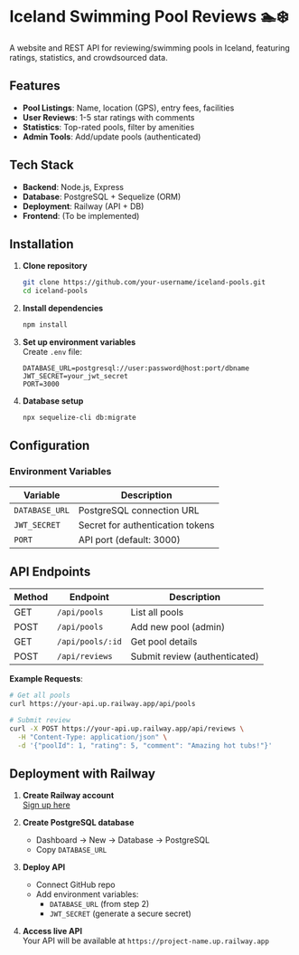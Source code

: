 # Iceland Swimming Pool Reviews 🏊❄️

A website and REST API for reviewing/swimming pools in Iceland, featuring ratings, statistics, and crowdsourced data.

## Features
- **Pool Listings**: Name, location (GPS), entry fees, facilities
- **User Reviews**: 1-5 star ratings with comments
- **Statistics**: Top-rated pools, filter by amenities
- **Admin Tools**: Add/update pools (authenticated)

## Tech Stack
- **Backend**: Node.js, Express
- **Database**: PostgreSQL + Sequelize (ORM)
- **Deployment**: Railway (API + DB)
- **Frontend**: (To be implemented)

## Installation

1. **Clone repository**
   ```bash
   git clone https://github.com/your-username/iceland-pools.git
   cd iceland-pools
   ```

2. **Install dependencies**
   ```bash
   npm install
   ```

3. **Set up environment variables**  
   Create `.env` file:
   ```env
   DATABASE_URL=postgresql://user:password@host:port/dbname
   JWT_SECRET=your_jwt_secret
   PORT=3000
   ```

4. **Database setup**
   ```bash
   npx sequelize-cli db:migrate
   ```

## Configuration

### Environment Variables
| Variable        | Description                     |
|-----------------|---------------------------------|
| `DATABASE_URL`  | PostgreSQL connection URL       |
| `JWT_SECRET`    | Secret for authentication tokens|
| `PORT`          | API port (default: 3000)        |

## API Endpoints

| Method | Endpoint           | Description                   |
|--------|--------------------|-------------------------------|
| GET    | `/api/pools`       | List all pools                |
| POST   | `/api/pools`       | Add new pool (admin)          |
| GET    | `/api/pools/:id`   | Get pool details              |
| POST   | `/api/reviews`     | Submit review (authenticated) |

**Example Requests**:
```bash
# Get all pools
curl https://your-api.up.railway.app/api/pools

# Submit review
curl -X POST https://your-api.up.railway.app/api/reviews \
  -H "Content-Type: application/json" \
  -d '{"poolId": 1, "rating": 5, "comment": "Amazing hot tubs!"}'
```

## Deployment with Railway

1. **Create Railway account**  
   [Sign up here](https://railway.app)

2. **Create PostgreSQL database**  
   - Dashboard → New → Database → PostgreSQL
   - Copy `DATABASE_URL`

3. **Deploy API**  
   - Connect GitHub repo
   - Add environment variables:
     - `DATABASE_URL` (from step 2)
     - `JWT_SECRET` (generate a secure secret)

4. **Access live API**  
   Your API will be available at `https://project-name.up.railway.app`